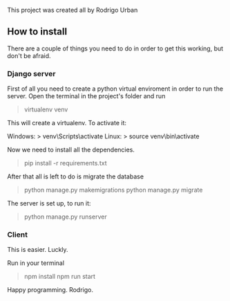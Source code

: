 This project was created all by Rodrigo Urban

## How to install

There are a couple of things you need to do in order to get this working, but don't be afraid.

### Django server

First of all you need to create a python virtual enviroment in order to run the server.
Open the terminal in the project's folder and run
> virtualenv venv

This will create a virtualenv. To activate it:

Windows: > venv\Scripts\activate
Linux: > source venv\bin\activate

Now we need to install all the dependencies.

> pip install -r requirements.txt

After that all is left to do is migrate the database

> python manage.py makemigrations
> python manage.py migrate

The server is set up, to run it:

> python manage.py runserver

### Client

This is easier. Luckly.

Run in your terminal

> npm install
> npm run start

Happy programming. Rodrigo.